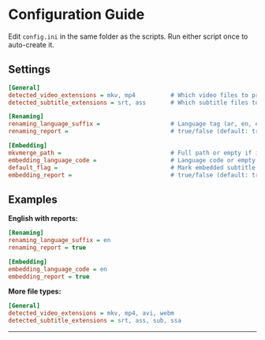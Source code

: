 # Configuration Guide

Edit `config.ini` in the same folder as the scripts. Run either script once to auto-create it.

## Settings

```ini
[General]
detected_video_extensions = mkv, mp4          # Which video files to process "embedding only works with mkv"
detected_subtitle_extensions = srt, ass       # Which subtitle files to process

[Renaming]
renaming_language_suffix =                    # Language tag (ar, en, es) or empty for none
renaming_report =                             # true/false (default: true - unless invalid or empty)

[Embedding]
mkvmerge_path =                               # Full path or empty if in script folder
embedding_language_code =                     # Language code or empty to auto-detect
default_flag =                                # Mark embedded subtitle as default (true/false) - default: true
embedding_report =                            # true/false (default: true - unless invalid or empty)
```

## Examples

**English with reports:**
```ini
[Renaming]
renaming_language_suffix = en
renaming_report = true

[Embedding]
embedding_language_code = en
embedding_report = true
```

**More file types:**
```ini
[General]
detected_video_extensions = mkv, mp4, avi, webm
detected_subtitle_extensions = srt, ass, sub, ssa
```

---
